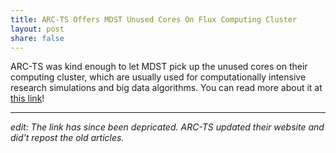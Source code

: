 ```yaml
---
title: ARC-TS Offers MDST Unused Cores On Flux Computing Cluster
layout: post
share: false
---
```


ARC-TS was kind enough to let MDST pick up the unused cores on their computing cluster, which are usually used for computationally intensive research simulations and big data algorithms. You can read more about it at [this link](http://arc-ts.umich.edu/2016/01/20/new-arc-ts-program-offers-unused-cycles-on-flux-to-undergraduates-at-no-cost/)!

---

_edit: The link has since been depricated. ARC-TS updated their website and did't repost the old articles._


